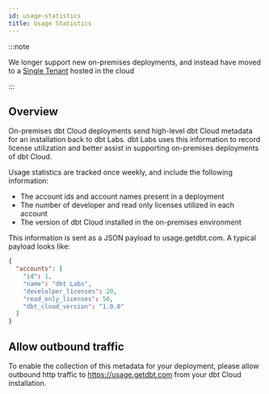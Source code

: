 ```yaml
---
id: usage-statistics
title: Usage Statistics
---
```


:::note

We longer support new on-premises deployments, and instead have moved to a [Single Tenant](single-tenant) <Term id="model" /> hosted in the cloud

:::

## Overview

On-premises dbt Cloud deployments send high-level dbt Cloud metadata
for an installation back to dbt Labs. dbt Labs uses this
information to record license utilization and better assist in supporting
on-premises deployments of dbt Cloud.

Usage statistics are tracked once weekly, and include the following information:
 - The account ids and account names present in a deployment
 - The number of developer and read only licenses utilized in each account
 - The version of dbt Cloud installed in the on-premises environment

This information is sent as a JSON payload to usage.getdbt.com. A typical
payload looks like:

```json
{
  "accounts": [
    "id": 1,
    "name": "dbt Labs",
    "develolper_licenses": 20,
    "read_only_licenses": 50,
    "dbt_cloud_version": "1.0.0"
  ]
}
```

## Allow outbound traffic

To enable the collection of this metadata for your deployment, please allow
outbound http traffic to https://usage.getdbt.com from your dbt Cloud installation.
